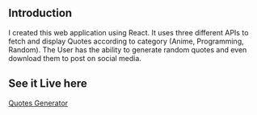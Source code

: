 ## Introduction
I created this web application using React. It uses three different APIs to fetch and display Quotes according to category (Anime, Programming, Random). The User has the ability to generate random quotes and even download them to post on social media.

## See it Live here
[Quotes Generator](http://quotescataloge.surge.sh)